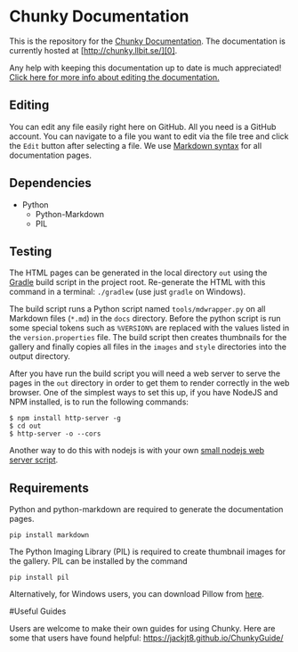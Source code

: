 # Chunky Documentation

This is the repository for the [Chunky Documentation][0].  The documentation is
currently hosted at [http://chunky.llbit.se/][0].

Any help with keeping this documentation up to date is much appreciated!
[Click here for more info about editing the documentation.][5]


## Editing

You can edit any file easily right here on GitHub. All you need is a GitHub
account. You can navigate to a file you want to edit via the file tree and
click the `Edit` button after selecting a file. We use [Markdown syntax][3] for
all documentation pages.

## Dependencies

* Python
    * Python-Markdown
    * PIL

## Testing

The HTML pages can be generated in the local directory `out` using the
[Gradle][1] build script in the project root. Re-generate the HTML with
this command in a terminal: `./gradlew` (use just `gradle` on Windows).

The build script runs a Python script named `tools/mdwrapper.py` on all
Markdown files (`*.md`) in the `docs` directory. Before the python script is
run some special tokens such as `%VERSION%` are replaced with the values listed
in the `version.properties` file. The build script then creates thumbnails for
the gallery and finally copies all files in the `images` and `style`
directories into the output directory.

After you have run the build script you will need a web server to serve the
pages in the `out` directory in order to get them to render correctly in the
web browser. One of the simplest ways to set this up, if you have NodeJS and
NPM installed, is to run the following commands:

    $ npm install http-server -g
    $ cd out
    $ http-server -o --cors

Another way to do this with nodejs is with your own [small nodejs web server
script][2].


## Requirements

Python and python-markdown are required to generate the documentation pages.

    pip install markdown

The Python Imaging Library (PIL) is required to create thumbnail images for
the gallery. PIL can be installed by the command

    pip install pil

Alternatively, for Windows users, you can download Pillow from [here][4].


[0]:http://chunky.llbit.se/
[1]:http://gradle.org/
[2]:http://stackoverflow.com/a/13635318
[3]:http://daringfireball.net/projects/markdown/syntax
[4]:http://www.lfd.uci.edu/~gohlke/pythonlibs/
[5]:http://chunky.llbit.se/contributing.html#documentation

#Useful Guides

Users are welcome to make their own guides for using Chunky. Here are some that users have found helpful:
https://jackjt8.github.io/ChunkyGuide/
